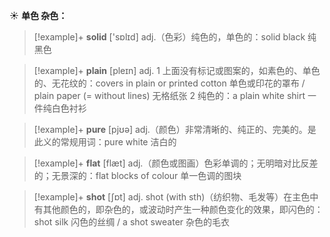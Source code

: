 ☀ <span class="category">**单色 杂色：**</span>
>[!example]+ <span class="vocabulary">**solid**</span> ['sɒlɪd] 
> <span class="definition">adj.（色彩）纯色的，单色的：</span>solid black 纯黑色

>[!example]+ <span class="vocabulary">**plain**</span> [pleɪn] 
> <span class="definition">adj. 1 上面没有标记或图案的，如素色的、单色的、无花纹的：</span>covers in plain or printed cotton 单色或印花的罩布 / plain paper (= without lines) 无格纸张 <span class="definition">2 纯色的：</span>a plain white shirt 一件纯白色衬衫

>[!example]+ <span class="vocabulary">**pure**</span> [pjʊə] 
> <span class="definition">adj.（颜色）非常清晰的、纯正的、完美的。是此义的常规用词：</span>pure white 洁白的

>[!example]+ <span class="vocabulary">**flat**</span> [flæt] 
> <span class="definition">adj.（颜色或图画）色彩单调的；无明暗对比反差的；无景深的：</span>flat blocks of colour 单一色调的图块

>[!example]+ <span class="vocabulary">**shot**</span> [ʃɒt] 
> <span class="definition">adj. shot (with sth)（纺织物、毛发等）在主色中有其他颜色的，即杂色的，或波动时产生一种颜色变化的效果，即闪色的：</span>shot silk 闪色的丝绸 / a shot sweater 杂色的毛衣
